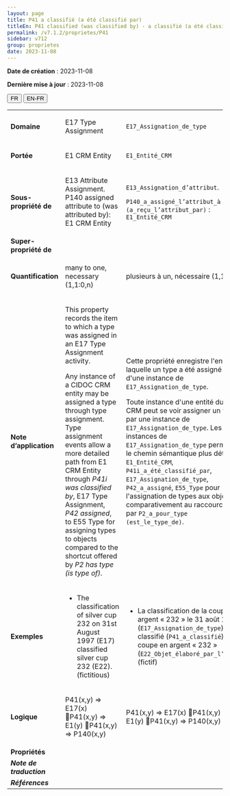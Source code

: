 ```yaml
---
layout: page
title: P41 a classifié (a été classifié par)
titleEn: P41 classified (was classified by) - a classifié (a été classifié par)
permalink: /v7.1.2/proprietes/P41
sidebar: v712
group: proprietes
date: 2023-11-08
---
```


**Date de création** : 2023-11-08

**Dernière mise à jour** : 2023-11-08

<div class="lang-buttons">
 <button id="fr" class="activate">FR</button>
 <button id="en-fr">EN-FR</button>
</div>

<table>
<tbody>
<tr>
<td><strong>Domaine</strong></td>
<td class="en">
<p>E17 Type Assignment</p>
</td>
<td>
<p><code class="language-plaintext highlighter-rouge">E17_Assignation_de_type</code></p>
</td>
</tr>
<tr>
<td><strong>Portée</strong></td>
<td class="en">
<p>E1 CRM Entity</p>
</td>
<td>
<p><code class="language-plaintext highlighter-rouge">E1_Entité_CRM</code></p>
</td>
</tr>
<tr>
<td><strong>Sous-propriété de</strong></td>
<td class="en">
<p>E13 Attribute Assignment. P140 assigned attribute to (was attributed by): E1 CRM Entity</p>
</td>
<td>
<p><code class="language-plaintext highlighter-rouge">E13_Assignation_d’attribut</code>.</p>
<p><code class="language-plaintext highlighter-rouge">P140_a_assigné_l’attribut_à (a_reçu_l’attribut_par)</code> : <code class="language-plaintext highlighter-rouge">E1_Entité_CRM</code></p>
</td>
</tr>
<tr>
<td><strong>Super-propriété de</strong></td>
<td class="en">
</td>
<td>
</td>
</tr>
<tr>
<td><strong>Quantification</strong></td>
<td class="en">
<p>many to one, necessary (1,1:0,n)</p>
</td>
<td>
<p>plusieurs à un, nécessaire (1,1:0,n)</p>
</td>
</tr>
<tr>
<td><strong>Note d’application</strong></td>
<td class="en">
<p>This property records the item to which a type was assigned in an E17 Type Assignment activity.</p>
<p>Any instance of a CIDOC CRM entity may be assigned a type through type assignment. Type assignment events allow a more detailed path from E1 CRM Entity through <em>P41i was classified by</em>, E17 Type Assignment, <em>P42 assigned</em>, to E55 Type for assigning types to objects compared to the shortcut offered by <em>P2 has type (is type of)</em>.</p>
</td>
<td>
<p>Cette propriété enregistre l'entité à laquelle un type a été assigné lors d'une instance de <code class="language-plaintext highlighter-rouge">E17_Assignation_de_type</code>.</p>
<p>Toute instance d'une entité du CIDOC CRM peut se voir assigner un type par une instance de <code class="language-plaintext highlighter-rouge">E17_Assignation_de_type</code>. Les instances de <code class="language-plaintext highlighter-rouge">E17_Assignation_de_type</code> permettent le chemin sémantique plus détaillé <code class="language-plaintext highlighter-rouge">E1_Entité_CRM</code>, <code class="language-plaintext highlighter-rouge">P41i_a_été_classifié_par</code>, <code class="language-plaintext highlighter-rouge">E17_Assignation_de_type</code>, <code class="language-plaintext highlighter-rouge">P42_a_assigné</code>, <code class="language-plaintext highlighter-rouge">E55_Type</code> pour l'assignation de types aux objets comparativement au raccourci offert par <code class="language-plaintext highlighter-rouge">P2_a_pour_type (est_le_type_de)</code>.  </p>
</td>
</tr>
<tr>
<td><strong>Exemples</strong></td>
<td class="en">
<ul>
<li><p>The classification of silver cup 232 on 31st August 1997 (E17) classified silver cup 232 (E22). (fictitious) </p>
</li>
</ul>
</td>
<td>
<ul>
<li><p>La classification de la coupe en argent « 232 » le 31 août 1997 (<code class="language-plaintext highlighter-rouge">E17_Assignation_de_type</code>) a classifié (<code class="language-plaintext highlighter-rouge">P41_a_classifié</code>) la coupe en argent « 232 » (<code class="language-plaintext highlighter-rouge">E22_Objet_élaboré_par_l’humain</code>) (fictif)</p>
</li>
</ul>
</td>
</tr>
<tr>
<td><strong>Logique</strong></td>
<td class="en">
<p>P41(x,y) ⇒ E17(x) P41(x,y) ⇒ E1(y) P41(x,y) ⇒ P140(x,y) </p>
</td>
<td>
<p>P41(x,y) ⇒ E17(x) P41(x,y) ⇒ E1(y) P41(x,y) ⇒ P140(x,y) </p>
</td>
</tr>
<tr>
<td><strong>Propriétés</strong></td>
<td class="en">
</td>
<td>
</td>
</tr>
<tr>
<td><strong><em>Note de traduction</em></strong></td>
<td colspan="2">
</td>
</tr>
<tr>
<td><strong><em>Références</em></strong></td>
<td colspan="2">
<p><em></em></p>
</td>
</tr>
</tbody>
</table>
